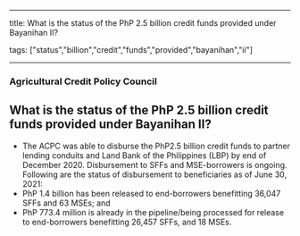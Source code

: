 
---

title: What is the status of the PhP 2.5 billion credit funds provided under Bayanihan II?

tags: ["status","billion","credit","funds","provided","bayanihan","ii"]

---

### Agricultural Credit Policy Council

## What is the status of the PhP 2.5 billion credit funds provided under Bayanihan II?


 - The ACPC was able to disburse the PhP2.5 billion credit funds to partner lending conduits and Land Bank of the Philippines (LBP) by end of December 2020. Disbursement to SFFs and MSE-borrowers is ongoing. Following are the status of disbursement to beneficiaries as of June 30, 2021:
 - PhP 1.4 billion has been released to end-borrowers benefitting 36,047 SFFs and 63 MSEs; and
 - PhP 773.4 million is already in the pipeline/being processed for release to end-borrowers benefitting 26,457 SFFs, and 18 MSEs.
